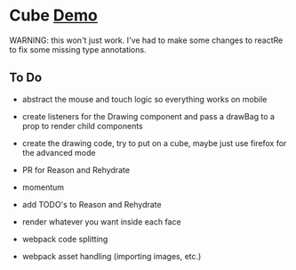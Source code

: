 # Cube [Demo](http://www.chetcorcos.com/cube/)

WARNING: this won't just work. I've had to make some changes to reactRe to fix some missing type annotations.

## To Do

- abstract the mouse and touch logic so everything works on mobile
- create listeners for the Drawing component and pass a drawBag to a prop to render child components
- create the drawing code, try to put on a cube, maybe just use firefox for the advanced mode
- PR for Reason and Rehydrate

- momentum
- add TODO's to Reason and Rehydrate
- render whatever you want inside each face
- webpack code splitting
- webpack asset handling (importing images, etc.)
